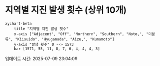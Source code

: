 # 지역별 지진 발생 횟수 (상위 10개)

```mermaid
xychart-beta
    title "지역별 지진 발생 횟수"
    x-axis ["Adjacent", "Off", "Northern", "Southern", "Noto,", "미분류", "Kiisuido", "Hyuganada", "Aizu,", "Kumamoto"]
    y-axis "발생 횟수" 0 --> 1573
    bar [1571, 55, 11, 8, 7, 6, 4, 4, 4, 3]
```

업데이트 시간: 2025-07-09 23:04:09
